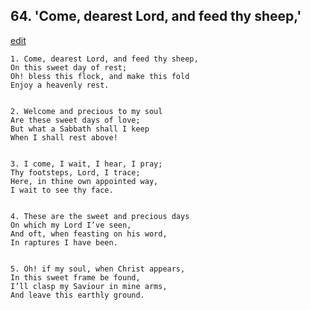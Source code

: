
## 64.  'Come, dearest Lord, and feed thy sheep,'
[edit](https://docs.google.com/document/d/1X22A%2DHDShlfQHCLuB6d7yNR%2DwPXS8VCw/edit?mode=html)



    1. Come, dearest Lord, and feed thy sheep,
    On this sweet day of rest;
    Oh! bless this flock, and make this fold
    Enjoy a heavenly rest.


    2. Welcome and precious to my soul
    Are these sweet days of love;
    But what a Sabbath shall I keep
    When I shall rest above!


    3. I come, I wait, I hear, I pray;
    Thy footsteps, Lord, I trace;
    Here, in thine own appointed way,
    I wait to see thy face.


    4. These are the sweet and precious days
    On which my Lord I’ve seen,
    And oft, when feasting on his word,
    In raptures I have been.


    5. Oh! if my soul, when Christ appears,
    In this sweet frame be found,
    I’ll clasp my Saviour in mine arms,
    And leave this earthly ground.
